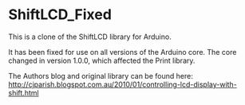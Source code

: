ShiftLCD_Fixed
==============

This is a clone of the ShiftLCD library for Arduino.

It has been fixed for use on all versions of the Arduino core.
The core changed in version 1.0.0, which affected the Print library.

The Authors blog and original library can be found here:
http://cjparish.blogspot.com.au/2010/01/controlling-lcd-display-with-shift.html
